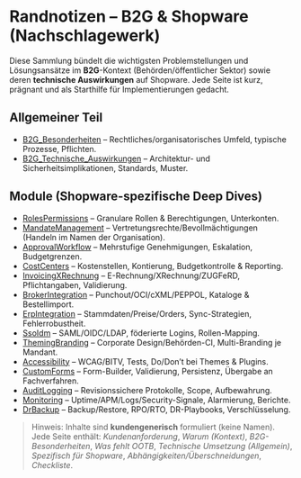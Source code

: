 # Randnotizen – B2G & Shopware (Nachschlagewerk)

Diese Sammlung bündelt die wichtigsten Problemstellungen und Lösungsansätze im **B2G**-Kontext (Behörden/öffentlicher Sektor) sowie deren **technische Auswirkungen** auf Shopware. Jede Seite ist kurz, prägnant und als Starthilfe für Implementierungen gedacht.

## Allgemeiner Teil
- [B2G_Besonderheiten](B2G_Besonderheiten.md) – Rechtliches/organisatorisches Umfeld, typische Prozesse, Pflichten.
- [B2G_Technische_Auswirkungen](B2G_Technische_Auswirkungen.md) – Architektur- und Sicherheitsimplikationen, Standards, Muster.

## Module (Shopware-spezifische Deep Dives)
- [RolesPermissions](RolesPermissions.md) – Granulare Rollen & Berechtigungen, Unterkonten.
- [MandateManagement](MandateManagement.md) – Vertretungsrechte/Bevollmächtigungen (Handeln im Namen der Organisation).
- [ApprovalWorkflow](ApprovalWorkflow.md) – Mehrstufige Genehmigungen, Eskalation, Budgetgrenzen.
- [CostCenters](CostCenters.md) – Kostenstellen, Kontierung, Budgetkontrolle & Reporting.
- [InvoicingXRechnung](InvoicingXRechnung.md) – E-Rechnung/XRechnung/ZUGFeRD, Pflichtangaben, Validierung.
- [BrokerIntegration](BrokerIntegration.md) – Punchout/OCI/cXML/PEPPOL, Kataloge & Bestellimport.
- [ErpIntegration](ErpIntegration.md) – Stammdaten/Preise/Orders, Sync-Strategien, Fehlerrobustheit.
- [SsoIdm](SsoIdm.md) – SAML/OIDC/LDAP, föderierte Logins, Rollen-Mapping.
- [ThemingBranding](ThemingBranding.md) – Corporate Design/Behörden-CI, Multi-Branding je Mandant.
- [Accessibility](Accessibility.md) – WCAG/BITV, Tests, Do/Don’t bei Themes & Plugins.
- [CustomForms](CustomForms.md) – Form-Builder, Validierung, Persistenz, Übergabe an Fachverfahren.
- [AuditLogging](AuditLogging.md) – Revisionssichere Protokolle, Scope, Aufbewahrung.
- [Monitoring](Monitoring.md) – Uptime/APM/Logs/Security-Signale, Alarmierung, Berichte.
- [DrBackup](DrBackup.md) – Backup/Restore, RPO/RTO, DR-Playbooks, Verschlüsselung.

> Hinweis: Inhalte sind **kundengenerisch** formuliert (keine Namen). Jede Seite enthält: *Kundenanforderung*, *Warum (Kontext)*, *B2G-Besonderheiten*, *Was fehlt OOTB*, *Technische Umsetzung (Allgemein)*, *Spezifisch für Shopware*, *Abhängigkeiten/Überschneidungen*, *Checkliste*.
